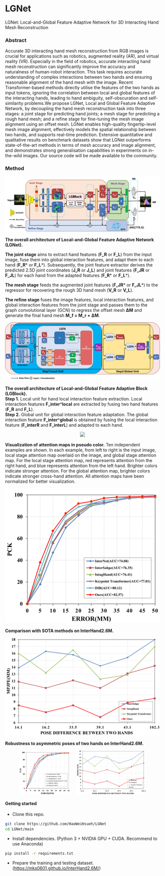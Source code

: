 # LGNet
LGNet: Local-and-Global Feature Adaptive Network for 3D Interacting Hand Mesh Reconstruction

### Abstract
Accurate 3D interacting hand mesh reconstruction from RGB images is crucial for applications such as robotics, augmented reality (AR), and virtual reality (VR). Especially in the field of robotics, accurate interacting hand mesh reconstruction can significantly improve the accuracy and naturalness of human-robot interaction. This task requires accurate understanding of complex interactions between two hands and ensuring reasonable alignment of the hand mesh with the image. Recent Transformer-based methods directly utilise the features of the two hands as input tokens, ignoring the correlation between local and global features of the interacting hands, leading to hand ambiguity, self-obscuration and self-similarity problems.We propose LGNet, Local and Global Feature Adaptive Network, by decoupling the hand mesh reconstruction task into three stages: a joint stage for predicting hand joints; a mesh stage for predicting a rough hand mesh; and a refine stage for fine-tuning the mesh image alignment using an offset mesh.  LGNet enables high-quality fingertip-level mesh image alignment, effectively models the spatial relationship between two hands, and supports real-time prediction. Extensive quantitative and qualitative results on benchmark datasets show that LGNet outperforms state-of-the-art methods in terms of mesh accuracy and image alignment, and demonstrates strong generalisation capabilities in experiments on in-the-wild images. Our source code will be made available to the community.

### Method

![alt text](Pic/overview.png)

**The overall architecture of Local-and-Global Feature Adaptive Network (LGNet).**

**The joint stage** aims to extract hand features (**F_R** or **F_L**) from the input image, fuse them into global interaction features, and adapt them to each hand (**F_R*** or **F_L***). Subsequently, the joint feature extractor derives the predicted 2.5D joint coordinates (**J_R** or **J_L**) and joint features (**F_JR** or **F_JL**) for each hand from the adapted features (**F_R*** or **F_L***).

**The mesh stage** feeds the augmented joint features (**F_JR*** or **F_JL***) to the regressor for recovering the rough 3D hand mesh (**V_R** or **V_L**).

**The refine stage** fuses the image features, local interaction features, and global interaction features from the joint stage and passes them to the graph convolutional layer (GCN) to regress the offset mesh **ΔM** and generate the final hand mesh **M_f = M_r + ΔM**.

![alt text](Pic/lgblock.png)

**The overall architecture of Local-and-Global Feature Adaptive Block (LGBlock).**  
**Step 1.** Local unit for hand local interaction feature extraction. Local interaction features **F_inter^local** are extracted by fusing two hand features (**F_R** and **F_L**).  
**Step 2.** Global unit for global interaction feature adaptation. The global interaction feature **F_inter^global** is obtained by fusing the local interaction feature (**F_interR** and **F_interL**) and adapted to each hand.


<div style="text-align: center;">
    <img src="Pic/am.png" width="50%" />
</div>

**Visualization of attention maps in pseudo color.** Ten independent examples are shown. In each example, from left to right is the input image, local stage attention map overlaid on the image, and global stage attention map. For the local stage attention map, red represents attention from the right hand, and blue represents attention from the left hand. Brighter colors indicate stronger attention. For the global attention map, brighter colors indicate stronger cross-hand attention. All attention maps have been normalized for better visualization.

![alt text](Pic/pck1.png)

**Comparison with SOTA methods on InterHand2.6M.**

![alt text](Pic/vpd1.png)

**Robustness to asymmetric poses of two hands on InterHand2.6M.**

<div style="display: flex; justify-content: center;">
    <img src="Pic/pck1.png" style="margin-right: 10px; width: 33%;" />
    <img src="Pic/vpd1.png" style="margin-left: 10px; width: 45%;" />
</div>

#### Getting started

- Clone this repo.
```bash
git clone https://github.com/HaoWeiHsueh/LGNet
cd LGNet/main
```

- Install dependencies. (Python 3 + NVIDIA GPU + CUDA. Recommend to use Anaconda)
```bash
pip install -r requirements.txt
```

- Prepare the training and testing dataset. (https://mks0601.github.io/InterHand2.6M/)
